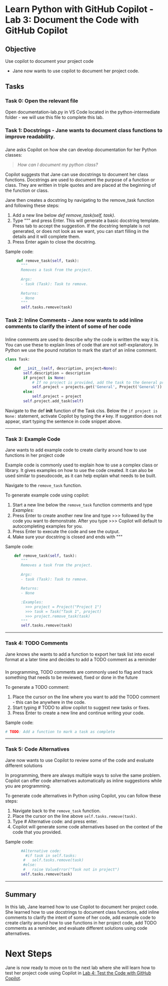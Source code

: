 # Learn Python with GitHub Copilot - Lab 3: Document the Code with GitHub Copilot 

## Objective
Use copilot to document your project code 
- Jane now wants to use copilot to document her project code.


## Tasks

### Task 0: Open the relevant file 
Open documentation-lab.py in VS Code located in the python-intermediate folder - we will use this file to complete this lab.

### Task 1: Docstrings - Jane wants to document class functions to improve readability.
###

Jane asks Copilot on how she can develop documentation for her Python classes:

> *How can I document my python class?*

Copilot suggests that Jane can use docstrings to document her class functions. Docstrings are used to document the purpose of a function or class. They are written in triple quotes and are placed at the beginning of the function or class.

Jane then creates a docstring by navigating to the remove_task function and following these steps:

1. Add a new line below _def remove_task(self, task)_.
2. Type """ and press Enter. This will generate a basic docstring template. Press tab to accept the suggestion. If the docstring template is not generated, or does not look as we want, you can start filling in the details and it will complete them.
4. Press Enter again to close the docstring.

Sample code:
```python   
     def remove_task(self, task):
       """
       Removes a task from the project.
       
       Args:
       - task (Task): Task to remove.
       
       Returns:
       - None
       """
       self.tasks.remove(task)
```

### Task 2: Inline Comments - Jane now wants to add inline comments to clarify the intent of some of her code
###
Inline comments are used to describe why the code is written the way it is. You can use these to explain lines of code that are not self-explanatory. In Python we use the pound notation to mark the start of an inline comment.
```python   
class Task:

    def __init__(self, description, project=None):
        self.description = description
        if project is None:
            # If no project is provided, add the task to the General project
            self.project = projects.get('General', Project('General'))
        else:
            self.project = project
        self.project.add_task(self)
```
Navigate to the def __init__ function of the Task clss. Below the `if project is None:` statement, activate Copilot by typing the `#` key. If suggestion does not appear, start typing the sentence in code snippet above.

---
### Task 3: Example Code 
Jane wants to add example code to create clarity around how to use functions in her project code

Example code is commonly used to explain how to use a complex class or library. It gives examples on how to use the code created. It can also be used similar to pseudocode, as it can help explain what needs to be built.


Navigate to the `remove_task` function.

To generate example code using copilot:
1. Start a new line below the `remove_task` function comments and type  _Examples:_
2. Press Enter to create another new line and type >>> followed by the code you want to demonstrate. After you type >>> Copilot will default to autocompleting examples for you.
4. Press Enter to execute the code and see the output.
5. Make sure your docstring is closed and ends with """

Sample code:
```python   
    def remove_task(self, task):
       """
       Removes a task from the project.
       
       Args:
       - task (Task): Task to remove.
       
       Returns:
       - None

       :Examples:
         >>> project = Project("Project 1")
         >>> task = Task("Task 1", project)
         >>> project.remove_task(task)
       """
       self.tasks.remove(task)
```
---
### Task 4: TODO Comments 

Jane knows she wants to add a function to export her task list into excel format at a later time and decides to add a TODO comment as a reminder

###
In programming, TODO comments are commonly used to flag and track something that needs to be reviewed, fixed or done in the future

To generate a TODO comment:
1. Place the cursor on the line where you want to add the TODO comment - this can be anywhere in the code.
2. Start typing # TODO to allow copilot to suggest new tasks or fixes.
3. Press Enter to create a new line and continue writing your code.

Sample code:
```python   
# TODO: Add a function to mark a task as complete
```

---
### Task 5: Code Alternatives 
Jane now wants to use Copilot to review some of the code and evaluate different solutions


In programming, there are always multiple ways to solve the same problem. Copilot can offer code alternatives automatically as inline suggestions while you are programming. 

To generate code alternatives in Python using Copilot, you can follow these steps:

1. Navigate back to the `remove_task` function.
2. Place the cursor on the line above `self.tasks.remove(task)`.
3. Type # Alternative code: and press enter.
5. Copilot will generate some code alternatives based on the context of the code that you provided.

Sample code:
```python  
       #Alternative code:
         #if task in self.tasks:
        #   self.tasks.remove(task)
        #else:
        #   raise ValueError("Task not in project")
       self.tasks.remove(task)

```
---
## Summary
In this lab, Jane learned how to use Copilot to document her project code. She learned how to use docstrings to document class functions, add inline comments to clarify the intent of some of her code, add example code to create clarity around how to use functions in her project code, add TODO comments as a reminder, and evaluate different solutions using code alternatives.

# Next Steps
Jane is now ready to move on to the next lab where she will learn how to test her project code using Copilot in [Lab 4: Test the Code with GitHub Copilot](7.%20Testing.md).

